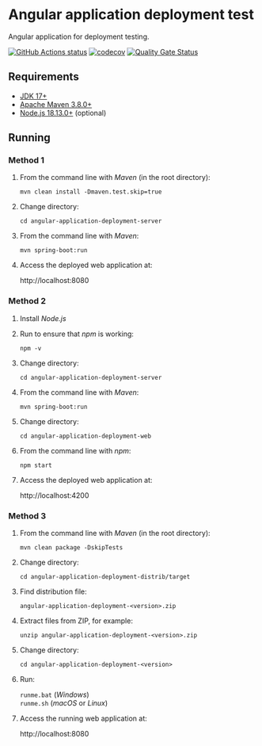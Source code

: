 # Angular application deployment test
Angular application for deployment testing.

<a href="https://github.com/dbelob/angular-application-deployment/actions"><img alt="GitHub Actions status" src="https://github.com/dbelob/angular-application-deployment/workflows/Build/badge.svg"></a>
[![codecov](https://codecov.io/gh/dbelob/angular-application-deployment/branch/main/graph/badge.svg)](https://codecov.io/gh/dbelob/angular-application-deployment)
[![Quality Gate Status](https://sonarcloud.io/api/project_badges/measure?project=dbelob_angular-application-deployment&metric=alert_status)](https://sonarcloud.io/dashboard?id=dbelob_angular-application-deployment)

## Requirements

* [JDK 17+](http://www.oracle.com/technetwork/java/javase/downloads/index.html)
* [Apache Maven 3.8.0+](https://maven.apache.org/download.cgi)
* [Node.js 18.13.0+](https://nodejs.org) (optional)

## Running

### Method 1

1. From the command line with *Maven* (in the root directory):

    `mvn clean install -Dmaven.test.skip=true`

1. Change directory:

    `cd angular-application-deployment-server`

1. From the command line with *Maven*:

    `mvn spring-boot:run`

1. Access the deployed web application at:

    http://localhost:8080

### Method 2

1. Install *Node.js*

1. Run to ensure that *npm* is working:

    `npm -v`

1. Change directory:

    `cd angular-application-deployment-server`

1. From the command line with *Maven*:

    `mvn spring-boot:run`

1. Change directory:

    `cd angular-application-deployment-web`

1. From the command line with *npm*:

    `npm start`

1. Access the deployed web application at:

    http://localhost:4200

### Method 3

1. From the command line with *Maven* (in the root directory):

    `mvn clean package -DskipTests`

1. Change directory:

    `cd angular-application-deployment-distrib/target`

1. Find distribution file:

    `angular-application-deployment-<version>.zip`

1. Extract files from ZIP, for example:

    `unzip angular-application-deployment-<version>.zip`

1. Change directory:

    `cd angular-application-deployment-<version>`

1. Run:

    `runme.bat` (*Windows*)  
    `runme.sh` (*macOS* or *Linux*)

1. Access the running web application at:

    http://localhost:8080
